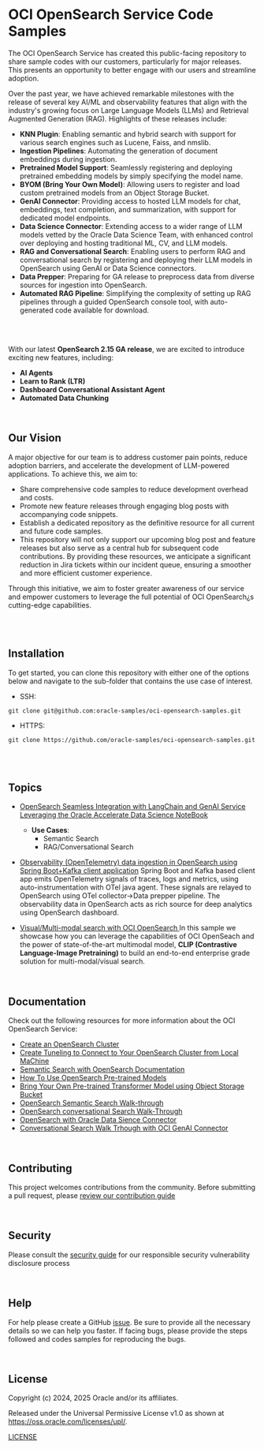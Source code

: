 

# OCI OpenSearch Service Code Samples

The OCI OpenSearch Service  has created this  public-facing repository to share sample codes with our customers, particularly for major releases. This presents an opportunity to better engage with our users and streamline adoption.

Over the past year, we have achieved remarkable milestones with the release of several key AI/ML and observability features that align with the industry's growing focus on Large Language Models (LLMs) and Retrieval Augmented Generation (RAG). Highlights of these releases include:

* **KNN Plugin**: Enabling semantic and hybrid search with support for various search engines such as Lucene, Faiss, and nmslib.
* **Ingestion Pipelines**: Automating the generation of document embeddings during ingestion.
* **Pretrained Model Support**: Seamlessly registering and deploying pretrained embedding models by simply specifying the model name.
* **BYOM (Bring Your Own Model)**: Allowing users to register and load custom pretrained models from an Object Storage Bucket.
* **GenAI Connector**: Providing access to hosted LLM models for chat, embeddings, text completion, and summarization, with support for dedicated model endpoints.
* **Data Science Connector**: Extending access to a wider range of LLM models vetted by the Oracle Data Science Team, with enhanced control over deploying and hosting traditional ML, CV, and LLM models.
* **RAG and Conversational Search**: Enabling users to perform RAG and conversational search by registering and deploying their LLM models in OpenSearch using GenAI or Data Science connectors.
* **Data Prepper**: Preparing for GA release to preprocess data from diverse sources for ingestion into OpenSearch.
* **Automated RAG Pipeline**: Simplifying the complexity of setting up RAG pipelines through a guided OpenSearch console tool, with auto-generated code available for download. 

<br><br>

With our latest **OpenSearch 2.15  GA release**, we are excited to introduce exciting new features, including:

* **AI Agents**
* **Learn to Rank (LTR)**
* **Dashboard Conversational Assistant Agent**
* **Automated Data Chunking**

<br>

## Our Vision
A major objective for our team is to address customer pain points, reduce adoption barriers, and accelerate the development of LLM-powered applications. To achieve this, we aim to:

* Share comprehensive code samples to reduce development overhead and costs.
* Promote new feature releases through engaging blog posts with accompanying code snippets.
* Establish a dedicated repository as the definitive resource for all current and future code samples.
* This repository will not only support our upcoming blog post and feature releases but also serve as a central hub for subsequent code contributions. By providing these resources, we anticipate a significant reduction in Jira tickets within our incident queue, ensuring a smoother and more efficient customer experience.

Through this initiative, we aim to foster greater awareness of our service and empower customers to leverage the full potential of OCI OpenSearch¿s cutting-edge capabilities.

<br><br>

## Installation
To get started, you can clone this repository with either one of the options below and navigate to the sub-folder that contains the use case of interest.

* SSH:
```shell
git clone git@github.com:oracle-samples/oci-opensearch-samples.git
``` 

* HTTPS:
```shell
git clone https://github.com/oracle-samples/oci-opensearch-samples.git
```


<br><br>

## Topics
- [OpenSearch Seamless Integration with LangChain and GenAI Service Leveraging the Oracle Accelerate Data Science NoteBook](./opensearch-integration-with-langchain)
    * **Use Cases**:
        * Semantic Search 
        * RAG/Conversational Search 
- [Observability (OpenTelemetry) data ingestion in OpenSearch using Spring Boot+Kafka client application](./observability-with-opensearch/open-telemetry/order-service-client-application)
   Spring Boot and Kafka based client app emits OpenTelemetry signals of traces, logs and metrics, using auto-instrumentation with OTel java agent. 
   These signals are relayed to OpenSearch using OTel collector->Data prepper pipeline. The observability data in OpenSearch acts as rich source
   for deep analytics using OpenSearch dashboard.

- [Visual/Multi-modal search with OCI OpenSearch ](./visual-search-with-opensearch/visual-search-pipeline.ipynb)
    In this sample we showcase how you can leverage the capabilities of OCI OpenSeach and the power of state-of-the-art multimodal model, **CLIP (Contrastive Language-Image Pretraining)** to build an end-to-end enterprise grade solution for multi-modal/visual search. 


<br>

## Documentation

Check out the following resources for more information about the OCI OpenSearch Service:

* [Create an OpenSearch Cluster](https://docs.oracle.com/en/learn/oci-opensearch/index.html#introduction)
* [Create Tuneling to Connect to Your OpenSearch Cluster from Local MaChine](https://docs.oracle.com/en/learn/oci-opensearch/index.html#option-2-from-your-local-machine-through-port-forwarding)
* [Semantic Search with OpenSearch Documentation](https://docs.oracle.com/en-us/iaas/Content/search-opensearch/Concepts/semanticsearch.htm)
* [How To Use OpenSearch Pre-trained Models](https://docs.oracle.com/en-us/iaas/Content/search-opensearch/Tasks/opensearchpretrainedmodelwalkthrough.htm)
* [Bring Your Own Pre-trained Transformer Model using Object Storage Bucket](https://docs.oracle.com/en-us/iaas/Content/search-opensearch/Concepts/opensearchbyom.htm)
* [OpenSearch Semantic Search Walk-through](https://docs.oracle.com/en-us/iaas/Content/search-opensearch/Tasks/semanticsearchwalkthrough.htm)
* [OpenSearch conversational Search Walk-Through](https://docs.oracle.com/en-us/iaas/Content/search-opensearch/Concepts/ocigenaiconnector.htm)
* [OpenSearch with Oracle Data Sience Connector](https://docs.oracle.com/en-us/iaas/Content/search-opensearch/Concepts/datascienceconnector.htm)
* [Conversational Search Walk Trhough with OCI GenAI Connector](https://docs.oracle.com/en-us/iaas/Content/search-opensearch/Concepts/conversationalsearchwalkthrough.htm)

<br>

## Contributing
This project welcomes contributions from the community. Before submitting a pull request, please [review our contribution guide](./CONTRIBUTING.md)

<br>

## Security
Please consult the [security guide](./SECURITY.md) for our responsible security vulnerability disclosure process

<br>

## Help

For help please create a GitHub [issue](https://github.com/oracle-samples/oci-opensearch-samples/issues). 
Be sure to provide all the necessary details so we can help you faster. If facing bugs, please provide the steps followed and codes samples for reproducing the bugs. 

<br>

## License

Copyright (c) 2024, 2025 Oracle and/or its affiliates.

Released under the Universal Permissive License v1.0 as shown at
<https://oss.oracle.com/licenses/upl/>. 

[LICENSE](./LICENSE.txt)


